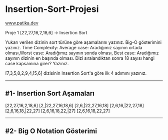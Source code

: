# Insertion-Sort-Projesi
www.patika.dev


Proje 1
[22,27,16,2,18,6] -> Insertion Sort

Yukarı verilen dizinin sort türüne göre aşamalarını yazınız.
Big-O gösterimini yazınız.
Time Complexity: Average case: Aradığımız sayının ortada olması,Worst case: Aradığımız sayının sonda olması, Best case: Aradığımız sayının dizinin en başında olması.
Dizi sıralandıktan sonra 18 sayısı hangi case kapsamına girer? Yazınız.


[7,3,5,8,2,9,4,15,6] dizisinin Insertion Sort'a göre ilk 4 adımını yazınız.

----------------------------
#1- Insertion Sort Aşamaları
----------------------------
  [22,27,16,2,18,6]
  [2,|22,27,16,18,6]
  [2,6,|22,27,16,18]
  [2,6,16,|22,27,18]
  [2,6,16,18,|22,27]
  [2,6,16,18,22,|27]
  [2,6,16,18,22,27]

----------------------------
#2- Big O Notation Gösterimi
----------------------------
